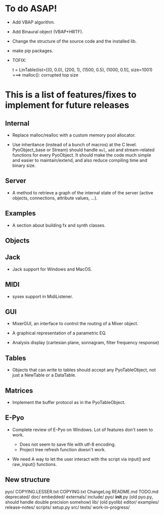 To do ASAP!
===========

- Add VBAP algorithm.

- Add Binaural object (VBAP+HRTF).

- Change the structure of the source code and the installed lib.

- make pip packages.

- TOFIX:

    t = LinTable(list=[(0, 0.0), (200, 1), (1500, 0.5), (1000, 0.1)], size=1001)
    ===> malloc(): corrupted top size

This is a list of features/fixes to implement for future releases
=================================================================

Internal
--------

- Replace malloc/realloc with a custom memory pool allocator.

- Use inheritance (instead of a bunch of macros) at the C level. 
  PyoObject_base or Stream) should handle `mul`, `add` and 
  stream-related functions for every PyoObject. It should make the 
  code much simple and easier to maintain/extend, and also reduce 
  compiling time and binary size.

Server
------

- A method to retrieve a graph of the internal state of the server 
  (active objects, connections, attribute values, ...).

Examples
--------

- A section about building fx and synth classes.

Objects
-------

Jack
----

- Jack support for Windows and MacOS.

MIDI
----

- sysex support in MidiListener.

GUI
---

- MixerGUI, an interface to control the routing of a Mixer object.

- A graphical representation of a parametric EQ.

- Analysis display (cartesian plane, sonnagram, filter frequency response)

Tables
------

- Objects that can write to tables should accept any PyoTableObject,
  not just a NewTable or a DataTable.

Matrices
--------

- Implement the buffer protocol as in the PyoTableObject.

E-Pyo
-----

- Complete review of E-Pyo on Windows. Lot of features don't seem to work.
    - Does not seem to save file with utf-8 encoding.
    - Project tree refresh function doesn't work.

- We need A way to let the user interact with the script via input() 
  and raw_input() functions.

New structure
-------------
pyo/
    COPYING.LESSER.txt
    COPYING.txt
    ChangeLog
    README.md
    TODO.md
    deprecated/
    doc/
    embedded/
    externals/
    include/
    pyo/
        __init__.py (old pyo.py, should handle double precision somehow)
        lib/ (old pyolib)
        editor/
        examples/
    release-notes/
    scripts/
    setup.py
    src/
    tests/
    work-in-progress/

